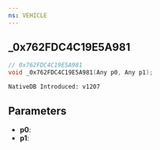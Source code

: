 ```yaml
---
ns: VEHICLE
---
```

## _0x762FDC4C19E5A981

```c
// 0x762FDC4C19E5A981
void _0x762FDC4C19E5A981(Any p0, Any p1);
```

```
NativeDB Introduced: v1207
```

## Parameters
* **p0**:
* **p1**:
